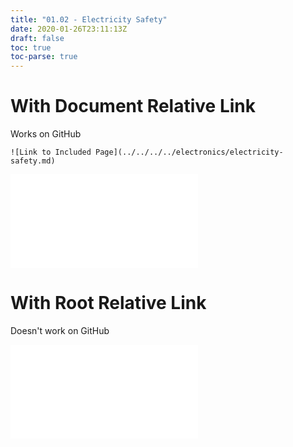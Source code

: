 ```yaml
---
title: "01.02 - Electricity Safety"
date: 2020-01-26T23:11:13Z
draft: false
toc: true
toc-parse: true
---
```


# With Document Relative Link

Works on GitHub

`![Link to Included Page](../../../../electronics/electricity-safety.md)`

![Link to Included Page](../../../../electronics/electricity-safety.md)

# With Root Relative Link

Doesn't work on GitHub

![Link to Included Page](/electronics/electricity-safety.md)
